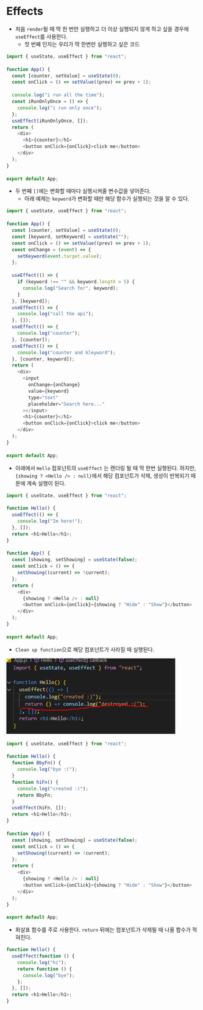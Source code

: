 # Effects

- 처음 `render`될 때 딱 한 번만 실행하고 더 이상 실행되지 않게 하고 싶을 경우에 `useEffect`를 사용한다.
  - 첫 번째 인자는 우리가 딱 한번만 실행하고 싶은 코드

```js
import { useState, useEffect } from "react";

function App() {
  const [counter, setValue] = useState(0);
  const onClick = () => setValue((prev) => prev + 1);

  console.log("i run all the time");
  const iRunOnlyOnce = () => {
    console.log("i run only once");
  };
  useEffect(iRunOnlyOnce, []);
  return (
    <div>
      <h1>{counter}</h1>
      <button onClick={onClick}>click me</button>
    </div>
  );
}

export default App;

```

- 두 번째 `[]`에는 변화할 때마다 실행시켜줄 변수값을 넣어준다.
  - 아래 예제는 `keyword`가 변화할 때만 해당 함수가 실행되는 것을 알 수 있다.

```js
import { useState, useEffect } from "react";

function App() {
  const [counter, setValue] = useState(0);
  const [keyword, setKeyword] = useState("");
  const onClick = () => setValue((prev) => prev + 1);
  const onChange = (event) => {
    setKeyword(event.target.value);
  };

  useEffect(() => {
    if (keyword !== "" && keyword.length > 5) {
      console.log("Search for", keyword);
    }
  }, [keyword]);
  useEffect(() => {
    console.log("call the api");
  }, []);
  useEffect(() => {
    console.log("counter");
  }, [counter]);
  useEffect(() => {
    console.log("counter and kleyword");
  }, [counter, keyword]);
  return (
    <div>
      <input
        onChange={onChange}
        value={keyword}
        type="text"
        placeholder="Search here..."
      ></input>
      <h1>{counter}</h1>
      <button onClick={onClick}>click me</button>
    </div>
  );
}

export default App;
```

- 아래에서 `Hello` 컴포넌트의 `useEffect` 는 랜더링 될 때 딱 한번 실행된다. 하지만, `{showing ? <Hello /> : null}`에서 해당 컴포넌트가 삭제, 생성이 반복되기 때문에 계속 실행이 된다.

```js
import { useState, useEffect } from "react";

function Hello() {
  useEffect(() => {
    console.log("Im here!");
  }, []);
  return <h1>Hello</h1>;
}

function App() {
  const [showing, setShowing] = useState(false);
  const onClick = () => {
    setShowing((current) => !current);
  };
  return (
    <div>
      {showing ? <Hello /> : null}
      <button onClick={onClick}>{showing ? "Hide" : "Show"}</button>
    </div>
  );
}

export default App;
```

- `Clean up function`으로 해당 컴포넌트가 사라질 때 실행된다.

![image-20230116212117055](assets/image-20230116212117055.png)

```js
import { useState, useEffect } from "react";

function Hello() {
  function BbyFn() {
    console.log("bye :(");
  }
  function hiFn() {
    console.log("created :)");
    return BbyFn;
  }
  useEffect(hiFn, []);
  return <h1>Hello</h1>;
}

function App() {
  const [showing, setShowing] = useState(false);
  const onClick = () => {
    setShowing((current) => !current);
  };
  return (
    <div>
      {showing ? <Hello /> : null}
      <button onClick={onClick}>{showing ? "Hide" : "Show"}</button>
    </div>
  );
}

export default App;
```

- 화살표 함수를 주로 사용한다. `return` 뒤에는 컴포넌트가 삭제될 때 나올 함수가 적혀진다.

```js
function Hello() {
  useEffect(function () {
    console.log("hi");
    return function () {
      console.log("bye");
    };
  }, []);
  return <h1>Hello</h1>;
}
```

